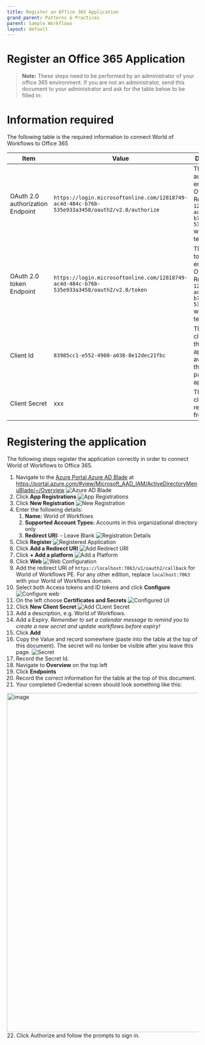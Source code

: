 ```yaml
---
title: Register an Office 365 Application
grand_parent: Patterns & Practices
parent: Sample Workflows
layout: default
---
```

# Register an Office 365 Application

> **Note:** These steps need to be performed by an administrator of your office 365 environment. If you are not an administrator, send this document to your administrator and ask for the table below to be filled in:

# Information required
The following table is the required information to connect World of Workflows to Office 365

| Item | Value | Description | 
| --- | --- | --- |
| OAuth 2.0 authorization Endpoint | ```https://login.microsoftonline.com/12818749-ac4d-484c-b76b-535e933a3458/oauth2/v2.0/authorize``` | This is the authorization endpoint for Office 365. Replace ```12818749-ac4d-484c-b76b-535e933a3458``` with your tenant id. |
| OAuth 2.0 token Endpoint | ```https://login.microsoftonline.com/12818749-ac4d-484c-b76b-535e933a3458/oauth2/v2.0/token``` | This is the token endpoint for Office 365. Replace ```12818749-ac4d-484c-b76b-535e933a3458``` with your tenant id. |
| Client Id | ```83985cc1-e552-4908-a038-8e12dec21fbc``` | This is the client id for the application, available in the overview page of the application. |
| Client Secret | xxx | This is the client secret, recorded from below |


# Registering the application
The following steps register the application correctly in order to connect World of Workflows to Office 365.

1. Navigate to the [Azure Portal Azure AD Blade](https://portal.azure.com/#view/Microsoft_AAD_IAM/ActiveDirectoryMenuBlade/~/Overview) at https://portal.azure.com/#view/Microsoft_AAD_IAM/ActiveDirectoryMenuBlade/~/Overview
   ![Azure AD Blade](2023-03-06-08-14-05.png)
2. Click **App Registrations**
   ![App Registrations](2023-03-06-08-14-37.png)
3. Click **New Registration**
   ![New Registration](2023-03-06-08-15-27.png)
4. Enter the following details:
   1. **Name:** World of Workflows
   2. **Supported Account Types:** Accounts in this organizational directory only
   3. **Redirect URI:** - Leave Blank
   ![Registration Details](2023-03-06-08-16-55.png)
5. Click **Register**
   ![Registered Application](2023-03-06-08-17-47.png)
6. Click **Add a Redirect URI**
   ![Add Redirect URI](2023-03-06-08-18-36.png)
7. Click **+ Add a platform**
   ![Add a Platform](2023-03-06-08-20-13.png)
8. Click **Web**
   ![Web Configuration](2023-03-06-08-20-50.png)
9. Add the redirect URI of ```https://localhost:7063/v1/oauth2/callback``` for World of Workflows PE. For any other edition, replace ```localhost:7063``` with your World of Workflows domain.
10. Select both Access tokens and ID tokens and click **Configure**
  ![Configure web](2023-03-06-08-22-36.png) 
11. On the left choose **Certificates and Secrets**
    ![Configured UI](2023-03-06-08-23-33.png)
12. Click **New Client Secret**
    ![Add CLient Secret](2023-03-06-08-24-23.png)
13. Add a description, e.g. World of Workflows. 
14. Add a Expiry. *Remember to set a calendar message to remind you to create a new secret and update workflows before expiry!*
15. Click **Add**
16. Copy the Value and record somewhere (paste into the table at the top of this document). The secret will no lonber be visible after you leave this page.
    ![Secret](2023-03-06-08-26-25.png)
17. Record the Secret Id.
18. Navigate to **Overview** on the top left
19. Click **Endpoints**
20. Record the correct information for the table at the top of this document.
21. Your completed Credential screen should look something like this:
<img width="890" alt="image" src="https://github.com/TribeDevAU/WorkflowsUniversity/assets/10161221/2d1eed5c-e675-47dd-bcfe-22555e79e928">
22. Click Authorize and follow the prompts to sign in.

